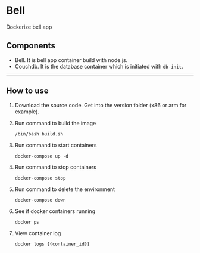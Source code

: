 # Bell

Dockerize bell app

## Components

* Bell. It is bell app container build with node.js.
* Couchdb. It is the database container which is initiated with `db-init`.

---

## How to use

1. Download the source code. Get into the version folder (x86 or arm for example).
2. Run command to build the image

    ```shell
    /bin/bash build.sh
    ```
3. Run command to start containers

    ```shell
    docker-compose up -d
    ```
4. Run command to stop containers

    ```shell
    docker-compose stop
    ```
5. Run command to delete the environment

    ```shell
    docker-compose down
    ```
6. See if docker containers running

    ```shell
    docker ps
    ```

7. View container log

    ```shell
    docker logs {{container_id}}
    ```
